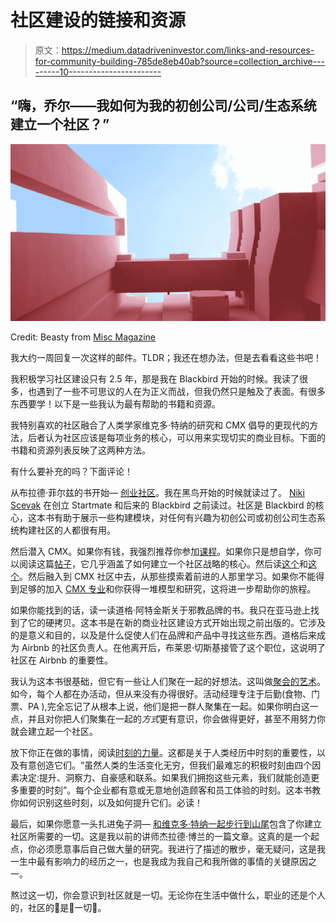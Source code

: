# 社区建设的链接和资源

> 原文：<https://medium.datadriveninvestor.com/links-and-resources-for-community-building-785de8eb40ab?source=collection_archive---------10----------------------->

## “嗨，乔尔——我如何为我的初创公司/公司/生态系统建立一个社区？”

![](img/3dbf4f6579d7566e54ad2ad4a98c46d1.png)

Credit: Beasty from [Misc Magazine](https://miscmagazine.com/learning-liminality/)

我大约一周回复一次这样的邮件。TLDR；我还在想办法，但是去看看这些书吧！

我积极学习社区建设只有 2.5 年，那是我在 Blackbird 开始的时候。我读了很多，也遇到了一些不可思议的人在为正义而战，但我仍然只是触及了表面。有很多东西要学！以下是一些我认为最有帮助的书籍和资源。

我特别喜欢的社区融合了人类学家维克多·特纳的研究和 CMX 倡导的更现代的方法，后者认为社区应该是每项业务的核心，可以用来实现切实的商业目标。下面的书籍和资源列表反映了这两种方法。

有什么要补充的吗？下面评论！

从布拉德·菲尔兹的书开始— [创业社区](https://www.amazon.com/Startup-Communities-Building-Entrepreneurial-Ecosystem/dp/1531886035)。我在黑鸟开始的时候就读过了。 [Niki Scevak](https://twitter.com/nikiscevak) 在创立 Startmate 和后来的 Blackbird 之前读过。社区是 Blackbird 的核心，这本书有助于展示一些构建模块，对任何有兴趣为初创公司或初创公司生态系统构建社区的人都很有用。

然后潜入 CMX。如果你有钱，我强烈推荐你参加[课程](https://training.cmxhub.com/)。如果你只是想自学，你可以阅读这篇[帖子](https://cmxhub.com/article/the-cmx-community-strategy-canvas/)，它几乎涵盖了如何建立一个社区战略的核心。然后读[这个](https://cmxhub.com/article/the-cmx-community-strategy-canvas/)和[这个](https://cmxhub.com/article/the-cmx-community-engagement-cycle/)。然后融入到 CMX 社区中去，从那些摸索着前进的人那里学习。如果你不能得到足够的加入 [CMX 专业](https://cmxhub.com/pro)和你获得一堆模型和研究，这将进一步帮助你的旅程。

如果你能找到的话，读一读道格·阿特金斯关于邪教品牌的书。我只在亚马逊上找到了它的硬拷贝。这本书是在新的商业社区建设方式开始出现之前出版的。它涉及的是意义和目的，以及是什么促使人们在品牌和产品中寻找这些东西。道格后来成为 Airbnb 的社区负责人。在他离开后，布莱恩·切斯基接管了这个职位，这说明了社区在 Airbnb 的重要性。

我认为这本书很基础，但它有一些让人们聚在一起的好想法。这叫做[聚会的艺术](https://www.penguinrandomhouse.com/books/319055/the-art-of-gathering-by-priya-parker/9781594634925/)。如今，每个人都在办活动，但从来没有办得很好。活动经理专注于后勤(食物、门票、PA ),完全忘记了从根本上说，他们是把一群人聚集在一起。如果你明白这一点，并且对你把人们聚集在一起的*方式*更有意识，你会做得更好，甚至不用努力你就会建立起一个社区。

放下你正在做的事情，阅读[时刻的力量](https://www.amazon.com.au/Power-Moments-Certain-Experiences-Extraordinary/dp/1501147765)。这都是关于人类经历中时刻的重要性，以及有意创造它们。“虽然人类的生活变化无穷，但我们最难忘的积极时刻由四个因素决定:提升、洞察力、自豪感和联系。如果我们拥抱这些元素，我们就能创造更多重要的时刻”。每个企业都有意或无意地创造顾客和员工体验的时刻。这本书教你如何识别这些时刻，以及如何提升它们。必读！

最后，如果你愿意一头扎进兔子洞— [和维克多·特纳一起步行到山尾](https://drive.google.com/a/blackbird.vc/file/d/0B0usu-3EREB_anhhc3BDSHlMUjA/view?usp=sharing)包含了你建立社区所需要的一切。这是我以前的讲师杰拉德·博兰的一篇文章。这真的是一个起点，你必须愿意事后自己做大量的研究。我进行了描述的散步，毫无疑问，这是我一生中最有影响力的经历之一，也是我成为我自己和我所做的事情的关键原因之一。

熬过这一切，你会意识到社区就是一切。无论你在生活中做什么，职业的还是个人的，社区的👏是👏一切👏。